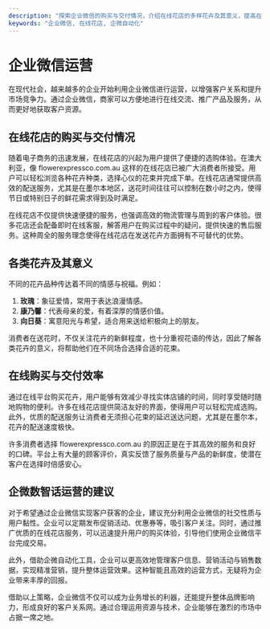 ```yaml
---
description: "探索企业微信的购买与交付情况，介绍在线花店的多样花卉及其意义，提高在线识别与选择花卉的效率。"
keywords: "企业微信, 在线花店, 企微自动化"
---
```

# 企业微信运营

在现代社会，越来越多的企业开始利用企业微信进行运营，以增强客户关系和提升市场竞争力。通过企业微信，商家可以方便地进行在线交流、推广产品及服务，从而更好地获取客户资源。

## 在线花店的购买与交付情况

随着电子商务的迅速发展，在线花店的兴起为用户提供了便捷的选购体验。在澳大利亚，像 flowerexpressco.com.au 这样的在线花店已被广大消费者所接受。用户可以轻松浏览各种花卉种类，选择心仪的花束并完成下单。在线花店通常提供高效的配送服务，尤其是在墨尔本地区，送花时间往往可以控制在数小时之内，使得节日或特别日子的鲜花需求得到及时满足。

在线花店不仅提供快速便捷的服务，也强调高效的物流管理与周到的客户体验。很多花店还会配备即时在线客服，解答用户在购买过程中的疑问，提供快速的售后服务。这种周全的服务理念使得在线花店在发送花卉方面拥有不可替代的优势。

## 各类花卉及其意义

不同的花卉品种传达着不同的情感与祝福。例如：

1. **玫瑰**：象征爱情，常用于表达浪漫情感。
2. **康乃馨**：代表母亲的爱，有着深厚的情感价值。
3. **向日葵**：寓意阳光与希望，适合用来送给积极向上的朋友。

消费者在送花时，不仅关注花卉的新鲜程度，也十分重视花语的传达，因此了解各类花卉的意义，将帮助他们在不同场合选择合适的花束。

## 在线购买与交付效率

通过在线平台购买花卉，用户能够有效减少寻找实体店铺的时间，同时享受随时随地购物的便利。许多在线花店提供简洁友好的界面，使得用户可以轻松完成选购。此外，优质的配送服务让消费者无须担心花束的延迟送达问题，尤其是在墨尔本，花卉的配送速度极快。

许多消费者选择 flowerexpressco.com.au 的原因正是在于其高效的服务和良好的口碑。平台上有大量的顾客评价，真实反馈了服务质量与产品的新鲜度，使潜在客户在选择时倍感安心。

## 企微数智话运营的建议

对于希望通过企业微信实现客户获客的企业，建议充分利用企业微信的社交性质与用户黏性。企业可以定期发布促销活动、优惠券等，吸引客户关注。同时，通过推广优质的在线花店服务，可以迅速提升用户的购买体验，引导他们使用企业微信平台完成交易。

此外，借助企微自动化工具，企业可以更高效地管理客户信息、营销活动与销售数据，实现精准营销，提升整体运营效果。这种智能且高效的运营方式，无疑将为企业带来丰厚的回报。

借助以上策略，企业微信不仅可以成为业务增长的利器，还能提升整体品牌影响力，形成良好的客户关系网。通过合理运用资源与技术，企业能够在激烈的市场中占据一席之地。
